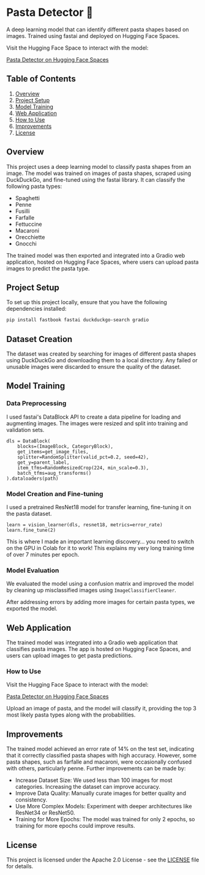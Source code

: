 # Pasta Detector 🍝

A deep learning model that can identify different pasta shapes based on images. Trained using fastai and deployed on Hugging Face Spaces. 

Visit the Hugging Face Space to interact with the model:

[Pasta Detector on Hugging Face Spaces](https://huggingface.co/spaces/frank-895/pasta_detector)

## Table of Contents

1. [Overview](#overview)
2. [Project Setup](#project-setup)
3. [Model Training](#model-training)
4. [Web Application](#web-application)
5. [How to Use](#how-to-use)
6. [Improvements](#improvements)
7. [License](#license)

## Overview

This project uses a deep learning model to classify pasta shapes from an image. The model was trained on images of pasta shapes, scraped using DuckDuckGo, and fine-tuned using the fastai library. It can classify the following pasta types:

- Spaghetti
- Penne
- Fusilli
- Farfalle
- Fettuccine
- Macaroni
- Orecchiette
- Gnocchi

The trained model was then exported and integrated into a Gradio web application, hosted on Hugging Face Spaces, where users can upload pasta images to predict the pasta type.

## Project Setup

To set up this project locally, ensure that you have the following dependencies installed:

```bash
pip install fastbook fastai duckduckgo-search gradio
```

## Dataset Creation
The dataset was created by searching for images of different pasta shapes using DuckDuckGo and downloading them to a local directory. Any failed or unusable images were discarded to ensure the quality of the dataset.

## Model Training
### Data Preprocessing
I used fastai's DataBlock API to create a data pipeline for loading and augmenting images. The images were resized and split into training and validation sets.
```
dls = DataBlock(
    blocks=(ImageBlock, CategoryBlock),
    get_items=get_image_files,
    splitter=RandomSplitter(valid_pct=0.2, seed=42),
    get_y=parent_label,
    item_tfms=RandomResizedCrop(224, min_scale=0.3),
    batch_tfms=aug_transforms()
).dataloaders(path)
```
### Model Creation and Fine-tuning
I used a pretrained ResNet18 model for transfer learning, fine-tuning it on the pasta dataset.
```
learn = vision_learner(dls, resnet18, metrics=error_rate)
learn.fine_tune(2)
```

This is where I made an important learning discovery... you need to switch on the GPU in Colab for it to work! This explains my very long training time of over 7 minutes per epoch. 

### Model Evaluation
We evaluated the model using a confusion matrix and improved the model by cleaning up misclassified images using ```ImageClassifierCleaner```.

After addressing errors by adding more images for certain pasta types, we exported the model.

## Web Application
The trained model was integrated into a Gradio web application that classifies pasta images. The app is hosted on Hugging Face Spaces, and users can upload images to get pasta predictions.

### How to Use
Visit the Hugging Face Space to interact with the model:

[Pasta Detector on Hugging Face Spaces](https://huggingface.co/spaces/frank-895/pasta_detector)

Upload an image of pasta, and the model will classify it, providing the top 3 most likely pasta types along with the probabilities.

## Improvements
The trained model achieved an error rate of 14% on the test set, indicating that it correctly classified pasta shapes with high accuracy. However, some pasta shapes, such as farfalle and macaroni, were occasionally confused with others, particularly penne. Further improvements can be made by:
- Increase Dataset Size: We used less than 100 images for most categories. Increasing the dataset can improve accuracy.
- Improve Data Quality: Manually curate images for better quality and consistency.
- Use More Complex Models: Experiment with deeper architectures like ResNet34 or ResNet50.
- Training for More Epochs: The model was trained for only 2 epochs, so training for more epochs could improve results.

## License
This project is licensed under the Apache 2.0 License - see the [LICENSE](./LICENSE) file for details.
